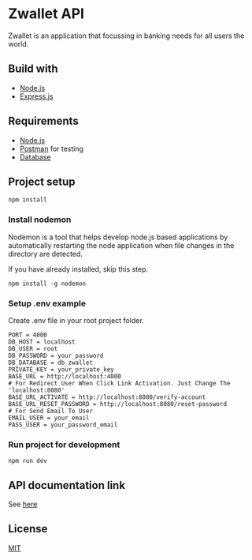 # Zwallet API

Zwallet is an application that focussing in banking needs for all users the world.

## Build with

- [Node.js](https://nodejs.org/en/)
- [Express.js](https://expressjs.com/)

## Requirements

- [Node.js](https://nodejs.org/en/)
- [Postman](https://www.getpostman.com/) for testing
- [Database](db_zwallet.sql)

## Project setup

```
npm install
```

### Install nodemon

Nodemon is a tool that helps develop node.js based applications by automatically restarting the node application when file changes in the directory are detected.

If you have already installed, skip this step.

```
npm install -g nodemon
```

### Setup .env example

Create .env file in your root project folder.

```
PORT = 4000
DB_HOST = localhost
DB_USER = root
DB_PASSWORD = your_password
DB_DATABASE = db_zwallet
PRIVATE_KEY = your_private_key
BASE_URL = http://localhost:4000
# For Redirect User When Click Link Activation. Just Change The 'localhost:8080'
BASE_URL_ACTIVATE = http://localhost:8080/verify-account
BASE_URL_RESET_PASSWORD = http://localhost:8080/reset-password
# For Send Email To User
EMAIL_USER = your_email
PASS_USER = your_password_email
```

### Run project for development

```
npm run dev
```

## API documentation link

See [here](https://documenter.getpostman.com/view/8880894/TVKHTuW7)

## License

[MIT](https://choosealicense.com/licenses/mit/)
